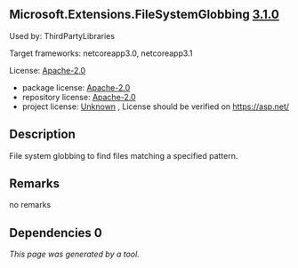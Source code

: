Microsoft.Extensions.FileSystemGlobbing [3.1.0](https://www.nuget.org/packages/Microsoft.Extensions.FileSystemGlobbing/3.1.0)
--------------------

Used by: ThirdPartyLibraries

Target frameworks: netcoreapp3.0, netcoreapp3.1

License: [Apache-2.0](../../../../licenses/apache-2.0) 

- package license: [Apache-2.0](https://licenses.nuget.org/Apache-2.0) 
- repository license: [Apache-2.0](https://github.com/aspnet/Extensions) 
- project license: [Unknown](https://asp.net/) , License should be verified on https://asp.net/

Description
-----------
File system globbing to find files matching a specified pattern.

Remarks
-----------
no remarks


Dependencies 0
-----------


*This page was generated by a tool.*